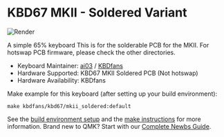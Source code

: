 # KBD67 MKII - Soldered Variant

![Render](https://i.imgur.com/W8jBycQ.png)

A simple 65% keyboard
This is for the solderable PCB for the MKII. For hotswap PCB firmware, please check the other directories.

* Keyboard Maintainer: [ai03](https://github.com/ai03-2725) / [KBDfans](https://kbdfans.cn/)
* Hardware Supported: KBD67 MKII Soldered PCB (Not hotswap)
* Hardware Availability: KBDfans

Make example for this keyboard (after setting up your build environment):

    make kbdfans/kbd67/mkii_soldered:default

See the [build environment setup](https://docs.qmk.fm/#/getting_started_build_tools) and the [make instructions](https://docs.qmk.fm/#/getting_started_make_guide) for more information. Brand new to QMK? Start with our [Complete Newbs Guide](https://docs.qmk.fm/#/newbs).
